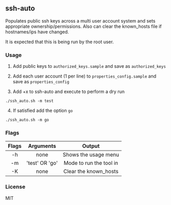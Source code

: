 ## ssh-auto

Populates public ssh keys across a multi user account system and sets appropriate ownership/permissions. Also can clear the known_hosts file if hostnames/ips have changed.

It is expected that this is being run by the root user.


### Usage

1) Add public keys to `authorized_keys.sample` and save as `authorized_keys`  

2) Add each user account (1 per line) to `properties_config.sample` and save as `properties_config`  

3) Add +x to ssh-auto and execute to perform a dry run  

```
./ssh_auto.sh -m test
```

4) If satisfied add the option `go`  

```
./ssh_auto.sh -m go
```

### Flags

|      Flags     |       Arguments        |             Output           |
| :------------: | :---------------------:| :--------------------------: |
|       -h       | none                   | Shows the usage menu         |
|       -m       | 'test' OR 'go'         | Mode to run the tool in      |
|       -K       | none                   | Clear the known_hosts        |

### License

MIT